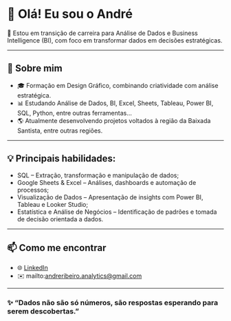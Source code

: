 # 👋 Olá! Eu sou o André

🎯 Estou em transição de carreira para Análise de Dados e Business Intelligence (BI), com foco em transformar dados em decisões estratégicas.

---

## 🚀 Sobre mim

- 🎓 Formação em Design Gráfico, combinando criatividade com análise estratégica.
- 📊 Estudando Análise de Dados, BI, Excel, Sheets, Tableau, Power BI, SQL, Python, entre outras ferramentas...
- 🌎 Atualmente desenvolvendo projetos voltados à região da Baixada Santista, entre outras regiões.

---

## 💡 Principais habilidades:

- SQL – Extração, transformação e manipulação de dados;
- Google Sheets & Excel – Análises, dashboards e automação de processos; 
- Visualização de Dados – Apresentação de insights com Power BI, Tableau e Looker Studio; 
- Estatística e Análise de Negócios – Identificação de padrões e tomada de decisão orientada a dados. 

---

## 📫 Como me encontrar

- 🌐 [LinkedIn](https://www.linkedin.com/in/andreribeiro-analytics/)
- ✉️ mailto:andreribeiro.analytics@gmail.com

---

### ✨ “Dados não são só números, são respostas esperando para serem descobertas.”

